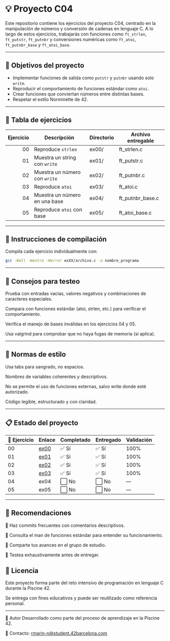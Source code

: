 # 💡 Proyecto C04

Este repositorio contiene los ejercicios del proyecto C04, centrado en la manipulación de números y conversión de cadenas en lenguaje C. A lo largo de estos ejercicios, trabajarás con funciones como `ft_strlen`, `ft_putstr`, `ft_putnbr` y conversiones numéricas como `ft_atoi`, `ft_putnbr_base` y `ft_atoi_base`.

---

## 🎯 Objetivos del proyecto

- Implementar funciones de salida como `putstr` y `putnbr` usando solo `write`.
- Reproducir el comportamiento de funciones estándar como `atoi`.
- Crear funciones que conviertan números entre distintas bases.
- Respetar el estilo Norminette de 42.

---

## 📁 Tabla de ejercicios

| Ejercicio | Descripción              | Directorio | Archivo entregable     |
|----------:|--------------------------|------------|-------------------------|
| 00        | Reproduce `strlen`       | ex00/      | ft_strlen.c             |
| 01        | Muestra un string con `write` | ex01/ | ft_putstr.c             |
| 02        | Muestra un número con `write` | ex02/ | ft_putnbr.c             |
| 03        | Reproduce `atoi`         | ex03/      | ft_atoi.c               |
| 04        | Muestra un número en una base | ex04/ | ft_putnbr_base.c        |
| 05        | Reproduce `atoi` con base | ex05/     | ft_atoi_base.c          |

---

## 🔧 Instrucciones de compilación

Compila cada ejercicio individualmente con:

```bash
gcc -Wall -Wextra -Werror exXX/archivo.c -o nombre_programa
```

---

## 🧪 Consejos para testeo
Prueba con entradas vacías, valores negativos y combinaciones de caracteres especiales.

Compara con funciones estándar (atoi, strlen, etc.) para verificar el comportamiento.

Verifica el manejo de bases inválidas en los ejercicios 04 y 05.

Usa valgrind para comprobar que no haya fugas de memoria (si aplica).

---

## 📐 Normas de estilo
Usa tabs para sangrado, no espacios.

Nombres de variables coherentes y descriptivos.

No se permite el uso de funciones externas, salvo write donde esté autorizado.

Código legible, estructurado y con claridad.

---

## 📋 Estado del proyecto

| 🧩 Ejercicio | Enlace         | Completado | Entregado | Validación |
|--------------|----------------|------------|-----------|------------|
| 00           | [ex00](./ex00/) | ✅ Sí      | ✅ Sí      | 100%       |
| 01           | [ex01](./ex01/) | ✅ Sí      | ✅ Sí      | 100%       |
| 02           | [ex02](./ex02/) | ✅ Sí      | ✅ Sí      | 100%       |
| 03           | [ex03](./ex03/) | ✅ Sí      | ✅ Sí      | 100%       |
| 04           | ex04         | ⬜ No      | ⬜ No      | —          |
| 05           | ex05           | ⬜ No      | ⬜ No      | —          |


---

## 📌 Recomendaciones
🔄 Haz commits frecuentes con comentarios descriptivos.

📖 Consulta el man de funciones estándar para entender su funcionamiento.

💬 Comparte tus avances en el grupo de estudio.

🧠 Testea exhaustivamente antes de entregar.

## 📜 Licencia
Este proyecto forma parte del reto intensivo de programación en lenguaje C durante la Piscine 42. 

Se entrega con fines educativos y puede ser reutilizado como referencia personal.

---

🙋 Autor
Desarrollado como parte del proceso de aprendizaje en la Piscine 42.

📧 Contacto: rmarin-n@student.42barcelona.com
